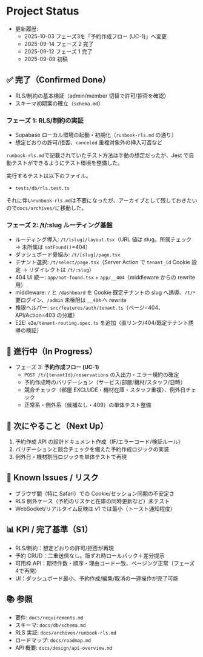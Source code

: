 # Project Status

- 更新履歴:
  - 2025-10-03 フェーズ3を「予約作成フロー (UC-1)」へ変更
  - 2025-09-14 フェーズ 2 完了
  - 2025-09-12 フェーズ 1 完了
  - 2025-09-09 初稿

## ✅ 完了（Confirmed Done）

- RLS/制約の基本検証（admin/member 切替で許可/拒否を確認）
- スキーマ初期案の確立（`schema.md`）

### フェーズ 1: **RLS/制約の実証**

- Supabase ローカル環境の起動・初期化（`runbook-rls.md` の通り）
- 想定どおりの許可/拒否、`canceled` 重複対象外の挿入可否など

`runbook-rls.md`で記載されていたテスト方法は手動の想定だったが、Jest で自動テストができるようにテスト環境を整備した。

実行するテストは以下のファイル。

- `tests/db/rls.test.ts`

それに伴い`runbook-rls.md`は不要になったが、アーカイブとして残しておきたいので`docs/archives/`に移動した。

### フェーズ 2: **/t/:slug ルーティング基盤**

- ルーティング導入: `/t/[slug]/layout.tsx`（URL 値は slug。所属チェック → 未所属は `notFound()`=404）
- ダッシュボード骨組み: `/t/[slug]/page.tsx`
- テナント選択: `/t/select/page.tsx`（Server Action で `tenant_id` Cookie 設定 → リダイレクトは `/t/:slug`）
- 404 UI 統一: `app/not-found.tsx` + `app/__404`（middleware からの rewrite 用）
- middleware: `/` と `/dashboard` を Cookie 既定テナントの slug へ誘導、`/t/*` 要ログイン、`/admin` 未権限は `__404` へ rewrite
- 権限ヘルパー: `src/features/auth/tenant.ts`（ページ=404、API/Action=403 の分離）
- E2E: `e2e/tenant-routing.spec.ts` を追加（直リンク/404/既定テナント誘導の検証）

## 🚧 進行中（In Progress）

- フェーズ 3: **予約作成フロー (UC-1)**
  - `POST /t/{tenantId}/reservations` の入出力・エラー規約の確定
  - 予約作成時のバリデーション（サービス/部屋/機材/スタッフ/日時）
  - 競合チェック（部屋 EXCLUDE・機材在庫・スタッフ重複）、例外日チェック
  - 正常系・例外系（候補なし・409）の単体テスト整備

## 📝 次にやること（Next Up）

1. 予約作成 API の設計ドキュメント作成（IF/エラーコード/検証ルール）
2. バリデーションと競合チェックを備えた予約作成ロジックの実装
3. 例外日・機材割当ロジックを単体テストで再現

## 🐞 Known Issues / リスク

- ブラウザ間（特に Safari）での Cookie/セッション同期の不安定さ
- RLS 例外ケース（予約のリスケと在庫の同時更新など）未テスト
- WebSocket/リアルタイム反映は v1 では最小（トースト通知程度）

## 📊 KPI / 完了基準（S1）

- RLS/制約：想定どおりの許可/拒否が再現
- 予約 CRUD：二重送信なし。版ずれ時ロールバック＋差分提示
- 可用枠 API：期待件数・順序・理由コード一致、ページング正常（フェーズ4で再開）
- UI：ダッシュボード最小、予約作成/編集/取消の一連操作が完了可能

## 📚 参照

- 要件: `docs/requirements.md`
- スキーマ: `docs/db/schema.md`
- RLS 実証: `docs/archives/runbook-rls.md`
- ロードマップ: `docs/roadmap.md`
- API 概要: `docs/design/api-overview.md`
